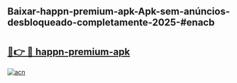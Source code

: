 ## Baixar-happn-premium-apk-Apk-sem-anúncios-desbloqueado-completamente-2025-#enacb

# <h2><a href="https://ainizakaria.my?title=happn-premium-apk&ref=20M">🔗👉 🔴 happn-premium-apk</a></h2>

[![acn](https://github.com/user-attachments/assets/0f9c940e-d8b0-45ae-aac7-cd30a18b3e1c)](https://ainizakaria.my?title=happn-premium-apk&ref=20M)

